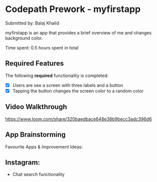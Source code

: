 # Codepath Prework - myfirstapp

Submitted by: Balaj Khalid

myfirstapp is an app that provides a brief overview of me and changes background color.

Time spent: 0.5 hours spent in total

## Required Features

The following **required** functionality is completed:

- [x] Users are see a screen with three labels and a button
- [x] Tapping the button changes the screen color to a random color
 
## Video Walkthrough

https://www.loom.com/share/320baedbace648e38b9becc3adc396d6


## App Brainstorming

Favourite Apps & Improvement Ideas:

## Instagram:
- Chat search functionality

